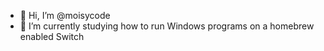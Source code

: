 - 👋 Hi, I’m @moisycode
- 🌱 I’m currently studying how to run Windows programs on a homebrew enabled Switch

<!---
moisycode/moisycode is a ✨ special ✨ repository because its `README.md` (this file) appears on your GitHub profile.
You can click the Preview link to take a look at your changes.
--->

